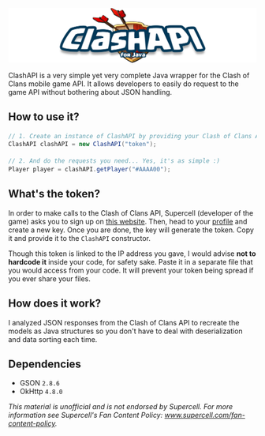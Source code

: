 ![ClashAPI logo](/src/main/resources/logo.png)

ClashAPI is a very simple yet very complete Java wrapper for the Clash of Clans mobile game API. It allows developers to easily do request to the game API without bothering about JSON handling.

## How to use it?
```java
// 1. Create an instance of ClashAPI by providing your Clash of Clans API token to the constructor
ClashAPI clashAPI = new ClashAPI("token");

// 2. And do the requests you need... Yes, it's as simple :)
Player player = clashAPI.getPlayer("#AAAA00");
```

## What's the token?
In order to make calls to the Clash of Clans API, Supercell (developer of the game) asks you to sign up on [this website](https://developer.clashofclans.com/#/register). Then, head to your [profile](https://developer.clashofclans.com/#/account) and create a new key. Once you are done, the key will generate the token. Copy it and provide it to the `ClashAPI` constructor.

Though this token is linked to the IP address you gave, I would advise **not to hardcode it** inside your code, for safety sake. Paste it in a separate file that you would access from your code. It will prevent your token being spread if you ever share your files.

## How does it work?
I analyzed JSON responses from the Clash of Clans API to recreate the models as Java structures so you don't have to deal with deserialization and data sorting each time.

## Dependencies
* GSON `2.8.6`
* OkHttp `4.8.0`

*This material is unofficial and is not endorsed by Supercell. For more information see Supercell's Fan Content Policy: www.supercell.com/fan-content-policy.*
